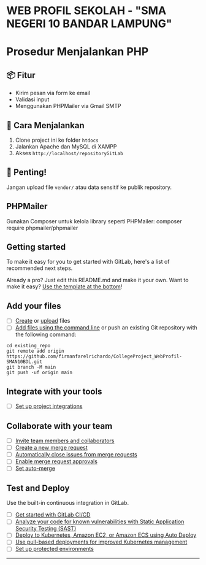# WEB PROFIL SEKOLAH - "SMA NEGERI 10 BANDAR LAMPUNG"


# Prosedur Menjalankan PHP 
## 📦 Fitur
- Kirim pesan via form ke email
- Validasi input
- Menggunakan PHPMailer via Gmail SMTP

## 🚀 Cara Menjalankan
1. Clone project ini ke folder `htdocs`
2. Jalankan Apache dan MySQL di XAMPP
3. Akses `http://localhost/repositoryGitLab`

## 🔐 Penting!
Jangan upload file `vendor/` atau data sensitif ke publik repository.

## PHPMailer
Gunakan Composer untuk kelola library seperti PHPMailer:
composer require phpmailer/phpmailer


## Getting started

To make it easy for you to get started with GitLab, here's a list of recommended next steps.

Already a pro? Just edit this README.md and make it your own. Want to make it easy? [Use the template at the bottom](#editing-this-readme)!

## Add your files

- [ ] [Create](https://docs.gitlab.com/ee/user/project/repository/web_editor.html#create-a-file) or [upload](https://docs.gitlab.com/ee/user/project/repository/web_editor.html#upload-a-file) files
- [ ] [Add files using the command line](https://docs.gitlab.com/topics/git/add_files/#add-a-file-using-the-command-line) or push an existing Git repository with the following command:

```
cd existing_repo
git remote add origin https://github.com/firmanfarelrichardo/CollegeProject_WebProfil-SMAN10BDL.git
git branch -M main
git push -uf origin main
```

## Integrate with your tools

- [ ] [Set up project integrations](https://gitlab.com/pemrograman-web-sem4-2025/dasar-gitlab/-/settings/integrations)

## Collaborate with your team

- [ ] [Invite team members and collaborators](https://docs.gitlab.com/ee/user/project/members/)
- [ ] [Create a new merge request](https://docs.gitlab.com/ee/user/project/merge_requests/creating_merge_requests.html)
- [ ] [Automatically close issues from merge requests](https://docs.gitlab.com/ee/user/project/issues/managing_issues.html#closing-issues-automatically)
- [ ] [Enable merge request approvals](https://docs.gitlab.com/ee/user/project/merge_requests/approvals/)
- [ ] [Set auto-merge](https://docs.gitlab.com/user/project/merge_requests/auto_merge/)

## Test and Deploy

Use the built-in continuous integration in GitLab.

- [ ] [Get started with GitLab CI/CD](https://docs.gitlab.com/ee/ci/quick_start/)
- [ ] [Analyze your code for known vulnerabilities with Static Application Security Testing (SAST)](https://docs.gitlab.com/ee/user/application_security/sast/)
- [ ] [Deploy to Kubernetes, Amazon EC2, or Amazon ECS using Auto Deploy](https://docs.gitlab.com/ee/topics/autodevops/requirements.html)
- [ ] [Use pull-based deployments for improved Kubernetes management](https://docs.gitlab.com/ee/user/clusters/agent/)
- [ ] [Set up protected environments](https://docs.gitlab.com/ee/ci/environments/protected_environments.html)

***

